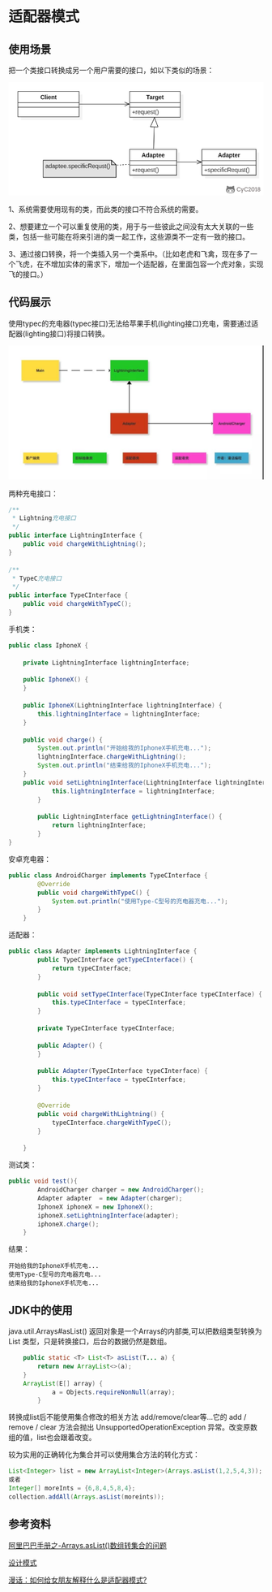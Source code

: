 # 适配器模式

## 使用场景

把一个类接口转换成另一个用户需要的接口，如以下类似的场景：

![pic](https://github.com/solo941/notes/blob/master/设计模式/pics/ff5152fc-4ff3-44c4-95d6-1061002c364a.png)

1、系统需要使用现有的类，而此类的接口不符合系统的需要。

2、想要建立一个可以重复使用的类，用于与一些彼此之间没有太大关联的一些类，包括一些可能在将来引进的类一起工作，这些源类不一定有一致的接口。

3、通过接口转换，将一个类插入另一个类系中。（比如老虎和飞禽，现在多了一个飞虎，在不增加实体的需求下，增加一个适配器，在里面包容一个虎对象，实现飞的接口。）

## 代码展示

使用typec的充电器(typec接口)无法给苹果手机(lighting接口)充电，需要通过适配器(lighting接口)将接口转换。

![pic](https://github.com/solo941/notes/blob/master/设计模式/pics/微信图片_20190718022946.jpg)

两种充电接口：

```java
/**
 * Lightning充电接口
 */
public interface LightningInterface {
    public void chargeWithLightning();
}

/**
 * TypeC充电接口
 */
public interface TypeCInterface {
    public void chargeWithTypeC();
}
```

手机类：

```java
public class IphoneX {

    private LightningInterface lightningInterface;

    public IphoneX() {
    }

    public IphoneX(LightningInterface lightningInterface) {
        this.lightningInterface = lightningInterface;
    }

    public void charge() {
        System.out.println("开始给我的IphoneX手机充电...");
        lightningInterface.chargeWithLightning();
        System.out.println("结束给我的IphoneX手机充电...");
    }
    public void setLightningInterface(LightningInterface lightningInterface) {
            this.lightningInterface = lightningInterface;
        }

        public LightningInterface getLightningInterface() {
            return lightningInterface;
        }
}
```

安卓充电器：

```java
public class AndroidCharger implements TypeCInterface {
        @Override
        public void chargeWithTypeC() {
            System.out.println("使用Type-C型号的充电器充电...");
        }
    }
```

适配器：

```java
public class Adapter implements LightningInterface {
        public TypeCInterface getTypeCInterface() {
            return typeCInterface;
        }

        public void setTypeCInterface(TypeCInterface typeCInterface) {
            this.typeCInterface = typeCInterface;
        }

        private TypeCInterface typeCInterface;

        public Adapter() {
        }

        public Adapter(TypeCInterface typeCInterface) {
            this.typeCInterface = typeCInterface;
        }

        @Override
        public void chargeWithLightning() {
            typeCInterface.chargeWithTypeC();
        }

    }
```

测试类：

```java
public void test(){
        AndroidCharger charger = new AndroidCharger();
        Adapter adapter  = new Adapter(charger);
        IphoneX iphoneX = new IphoneX();
        iphoneX.setLightningInterface(adapter);
        iphoneX.charge();
    }
```

结果：

```
开始给我的IphoneX手机充电...
使用Type-C型号的充电器充电...
结束给我的IphoneX手机充电...
```

## JDK中的使用

java.util.Arrays#asList() 返回对象是一个Arrays的内部类,可以把数组类型转换为 List 类型，只是转换接口，后台的数据仍然是数组。

```java
	public static <T> List<T> asList(T... a) {
        return new ArrayList<>(a);
    }
	ArrayList(E[] array) {
            a = Objects.requireNonNull(array);
        }
```

转换成list后不能使用集合修改的相关方法 add/remove/clear等...它的 add / remove / clear 方法会抛出 UnsupportedOperationException 异常。改变原数组的值，list也会跟着改变。

较为实用的正确转化为集合并可以使用集合方法的转化方式：

```Java
List<Integer> list = new ArrayList<Integer>(Arrays.asList(1,2,5,4,3));
或者
Integer[] moreInts = {6,8,4,5,8,4};
collection.addAll(Arrays.asList(moreints));
```

## 参考资料

[阿里巴巴手册之-Arrays.asList()数组转集合的问题](https://www.cnblogs.com/bbllw/p/10080152.html)

[设计模式](https://github.com/CyC2018/CS-Notes/blob/master/notes/设计模式.md#1-%E9%80%82%E9%85%8D%E5%99%A8adapter)

[漫话：如何给女朋友解释什么是适配器模式?](https://mp.weixin.qq.com/s/Uv9BIa4rxCsIC4vnJ9y1hw)
